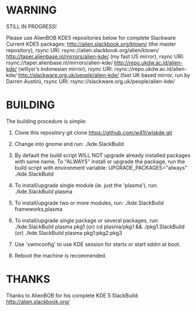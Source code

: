 WARNING
=======

STILL IN PROGRESS!

Please use AlienBOB KDE5 repositories below for complete Slackware Current KDE5 packages:
http://alien.slackbook.org/ktown/ (the master repository),
rsync URI: rsync://alien.slackbook.org/alien/ktown/
http://taper.alienbase.nl/mirrors/alien-kde/ (my fast US mirror),
rsync URI: rsync://taper.alienbase.nl/mirrors/alien-kde/
http://repo.ukdw.ac.id/alien-kde/ (willysr’s Indonesian mirror),
rsync URI: rsync://repo.ukdw.ac.id/alien-kde/
http://slackware.org.uk/people/alien-kde/ (fast UK based mirror, run by Darren Austin),
rsync URI: rsync://slackware.org.uk/people/alien-kde/

BUILDING
========

The building procedure is simple:

1. Clone this repository
   git clone https://github.com/w41l/wlskde.git

2. Change into gnome and run:
   ./kde.SlackBuild

3. By default the build script WILL NOT upgrade already installed
   packages with same name. To "ALWAYS" install or upgrade the package,
   run the build script with environment variable:
   UPGRADE_PACKAGES="always" ./kde.SlackBuild

4. To install/upgrade single module (ie. just the 'plasma'), run:
   ./kde.SlackBuild plasma
   
5. To install/upgrade two or more modules, run:
   ./kde.SlackBuild frameworks,plasma

6. To install/upgrade single package or several packages, run:
   ./kde.SlackBuild plasma pkg1
   (or)
   cd plasma/pkg1 && ./pkg1.SlackBuild
   (or)
   ./kde.SlackBuild plasma pkg1:pkg2:pkg3

7. Use 'xwmconfig' to use KDE session for startx or start sddm at boot.

8. Reboot the machine is recommended.

THANKS
======

Thanks to AlienBOB for his complete KDE 5 SlackBuild: http://alien.slackbook.org/

